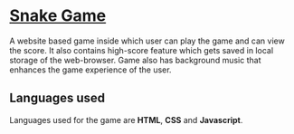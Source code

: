 <h1><a href="https://www.youtube.com/watch?v=2ZDnw6ifdSI">Snake Game</a></h1>
<p>A website based game inside which user can play the game and can view the score. It also contains high-score feature which gets saved in local storage of the web-browser. Game also has background music that enhances the game experience of the user.</p>
<h2>Languages used</h2>
<p>Languages used for the game are <b>HTML</b>, <b>CSS</b> and <b>Javascript</b>.</p>
